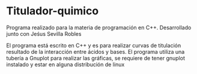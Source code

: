 # Titulador-quimico
Programa realizado para la materia de programación en C++. Desarrollado junto con Jeśus Sevilla Robles

El programa está escrito en C++ y es para realizar curvas de titulación resultado de la interacción entre ácidos y bases.
El programa utiliza una tubería a Gnuplot para realizar las gráficas, se requiere de tener gnuplot instalado y estar en alguna distribución de linux
